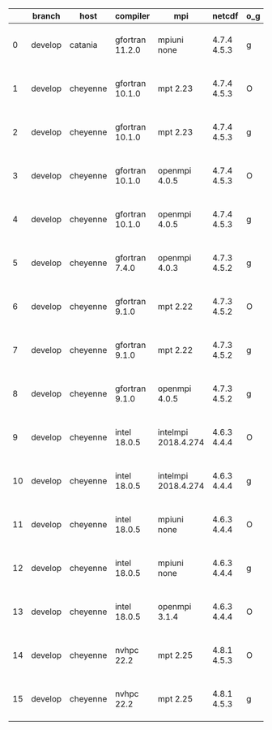 |    | branch   | host     | compiler        | mpi                 | netcdf      | o_g   | os     | build   | u_pass   | u_fail   | s_pass   | s_fail   | e_pass   | e_fail   | nuopc_pass   | nuopc_fail   | artifacts_hash                                                                                                                                                 | modified                  |
|----|----------|----------|-----------------|---------------------|-------------|-------|--------|---------|----------|----------|----------|----------|----------|----------|--------------|--------------|----------------------------------------------------------------------------------------------------------------------------------------------------------------|---------------------------|
|  0 | develop  | catania  | gfortran 11.2.0 | mpiuni none         | 4.7.4 4.5.3 | g     | Darwin | pass    | 12142    | 0        | 8        | 0        | 43       | 0        | 0            | 50           | [artifacts](https://github.com/esmf-org/esmf-test-artifacts/tree/b1616bac63a12762c41ee4f7f8d2daa85a5fb224/develop/catania/gfortran/11.2.0/g/mpiuni/none)       | 2022-06-06 11:58:24 -0600 |
|  1 | develop  | cheyenne | gfortran 10.1.0 | mpt 2.23            | 4.7.4 4.5.3 | O     | Linux  | pass    | 13665    | 0        | 49       | 0        | 80       | 0        | 50           | 0            | [artifacts](https://github.com/esmf-org/esmf-test-artifacts/tree/13ed42bc963fe35de77a9b9b1e7e64122c161a59/develop/cheyenne/gfortran/10.1.0/O/mpt/2.23)         | 2022-06-06 12:18:28 -0600 |
|  2 | develop  | cheyenne | gfortran 10.1.0 | mpt 2.23            | 4.7.4 4.5.3 | g     | Linux  | pass    | 13665    | 0        | 49       | 0        | 80       | 0        | 50           | 0            | [artifacts](https://github.com/esmf-org/esmf-test-artifacts/tree/4296f25ec81273647e540f9ddda7a6ddf59d1875/develop/cheyenne/gfortran/10.1.0/g/mpt/2.23)         | 2022-06-06 12:38:08 -0600 |
|  3 | develop  | cheyenne | gfortran 10.1.0 | openmpi 4.0.5       | 4.7.4 4.5.3 | O     | Linux  | pass    | 13665    | 0        | 49       | 0        | 80       | 0        | 50           | 0            | [artifacts](https://github.com/esmf-org/esmf-test-artifacts/tree/52152e97f63a3b769ad382e7a6857c2a2365d4ab/develop/cheyenne/gfortran/10.1.0/O/openmpi/4.0.5)    | 2022-06-06 12:24:08 -0600 |
|  4 | develop  | cheyenne | gfortran 10.1.0 | openmpi 4.0.5       | 4.7.4 4.5.3 | g     | Linux  | pass    | 13665    | 0        | 49       | 0        | 80       | 0        | 50           | 0            | [artifacts](https://github.com/esmf-org/esmf-test-artifacts/tree/5271a00df96d7c7e98196f51999d27fe550e43c9/develop/cheyenne/gfortran/10.1.0/g/openmpi/4.0.5)    | 2022-06-06 12:45:56 -0600 |
|  5 | develop  | cheyenne | gfortran 7.4.0  | openmpi 4.0.3       | 4.7.3 4.5.2 | g     | Linux  | pass    | 13665    | 0        | 49       | 0        | 80       | 0        | 50           | 0            | [artifacts](https://github.com/esmf-org/esmf-test-artifacts/tree/649bf279569fb7b39218f2a7db9dc259dfdd40c3/develop/cheyenne/gfortran/7.4.0/g/openmpi/4.0.3)     | 2022-06-06 12:40:43 -0600 |
|  6 | develop  | cheyenne | gfortran 9.1.0  | mpt 2.22            | 4.7.3 4.5.2 | O     | Linux  | pass    | 13665    | 0        | 49       | 0        | 80       | 0        | 50           | 0            | [artifacts](https://github.com/esmf-org/esmf-test-artifacts/tree/ccfd5a2e2ffe27be5e693f528e92cb421331165a/develop/cheyenne/gfortran/9.1.0/O/mpt/2.22)          | 2022-06-06 12:15:52 -0600 |
|  7 | develop  | cheyenne | gfortran 9.1.0  | mpt 2.22            | 4.7.3 4.5.2 | g     | Linux  | pass    | 13665    | 0        | 49       | 0        | 80       | 0        | 50           | 0            | [artifacts](https://github.com/esmf-org/esmf-test-artifacts/tree/ea5a879a7cdeac61e83e056144fab29dfc5003cc/develop/cheyenne/gfortran/9.1.0/g/mpt/2.22)          | 2022-06-06 12:35:53 -0600 |
|  8 | develop  | cheyenne | gfortran 9.1.0  | openmpi 4.0.5       | 4.7.3 4.5.2 | g     | Linux  | pass    | 13665    | 0        | 49       | 0        | 80       | 0        | 50           | 0            | [artifacts](https://github.com/esmf-org/esmf-test-artifacts/tree/7e79e46add096a79e84fd07b7f5034e235491d8d/develop/cheyenne/gfortran/9.1.0/g/openmpi/4.0.5)     | 2022-06-06 12:42:31 -0600 |
|  9 | develop  | cheyenne | intel 18.0.5    | intelmpi 2018.4.274 | 4.6.3 4.4.4 | O     | Linux  | pass    | pending  | pending  | pending  | pending  | pending  | pending  | pending      | pending      | [artifacts](https://github.com/esmf-org/esmf-test-artifacts/tree/43372d3daab8801d09b5094fc064918ad000a8df/develop/cheyenne/intel/18.0.5/O/intelmpi/2018.4.274) | 2022-06-06 13:01:13 -0600 |
| 10 | develop  | cheyenne | intel 18.0.5    | intelmpi 2018.4.274 | 4.6.3 4.4.4 | g     | Linux  | pass    | pending  | pending  | pending  | pending  | pending  | pending  | pending      | pending      | [artifacts](https://github.com/esmf-org/esmf-test-artifacts/tree/aa5e484f76bb055bdf369e4e955eeb1dffd66ee0/develop/cheyenne/intel/18.0.5/g/intelmpi/2018.4.274) | 2022-06-06 13:03:50 -0600 |
| 11 | develop  | cheyenne | intel 18.0.5    | mpiuni none         | 4.6.3 4.4.4 | O     | Linux  | pass    | pending  | pending  | pending  | pending  | pending  | pending  | pending      | pending      | [artifacts](https://github.com/esmf-org/esmf-test-artifacts/tree/2d888a2f1430e05bc7e2941d4ebfffa60a3e80c1/develop/cheyenne/intel/18.0.5/O/mpiuni/none)         | 2022-06-06 12:38:50 -0600 |
| 12 | develop  | cheyenne | intel 18.0.5    | mpiuni none         | 4.6.3 4.4.4 | g     | Linux  | pass    | pending  | pending  | pending  | pending  | pending  | pending  | pending      | pending      | [artifacts](https://github.com/esmf-org/esmf-test-artifacts/tree/8c172d431aa6f5af197532c8d7bc93cc5c868eac/develop/cheyenne/intel/18.0.5/g/mpiuni/none)         | 2022-06-06 12:53:02 -0600 |
| 13 | develop  | cheyenne | intel 18.0.5    | openmpi 3.1.4       | 4.6.3 4.4.4 | O     | Linux  | pass    | pending  | pending  | pending  | pending  | pending  | pending  | pending      | pending      | [artifacts](https://github.com/esmf-org/esmf-test-artifacts/tree/20ea0f1239157632f9d5f3701ff1c815b83fc7d0/develop/cheyenne/intel/18.0.5/O/openmpi/3.1.4)       | 2022-06-06 12:54:42 -0600 |
| 14 | develop  | cheyenne | nvhpc 22.2      | mpt 2.25            | 4.8.1 4.5.3 | O     | Linux  | pass    | pending  | pending  | pending  | pending  | pending  | pending  | pending      | pending      | [artifacts](https://github.com/esmf-org/esmf-test-artifacts/tree/fa3ca5c7ce4ef40e2b7602cde466f1d0fe81e8c3/develop/cheyenne/nvhpc/22.2/O/mpt/2.25)              | 2022-06-06 11:55:57 -0600 |
| 15 | develop  | cheyenne | nvhpc 22.2      | mpt 2.25            | 4.8.1 4.5.3 | g     | Linux  | pass    | pending  | pending  | pending  | pending  | pending  | pending  | pending      | pending      | [artifacts](https://github.com/esmf-org/esmf-test-artifacts/tree/f90046cf53fcdb3b3c401613410cc35d2e0f3214/develop/cheyenne/nvhpc/22.2/g/mpt/2.25)              | 2022-06-06 12:12:58 -0600 |